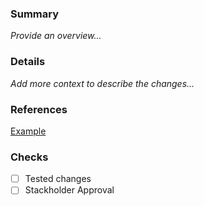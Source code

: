 ### Summary
_Provide an overview..._

### Details
_Add more context to describe the changes..._

### References
[Example](www.google.com)

### Checks
- [ ] Tested changes
- [ ] Stackholder Approval
